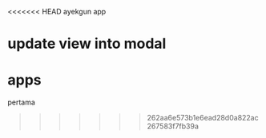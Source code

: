 <<<<<<< HEAD
ayekgun app

update view into modal
=======
# apps
pertama
>>>>>>> 262aa6e573b1e6ead28d0a822ac267583f7fb39a
